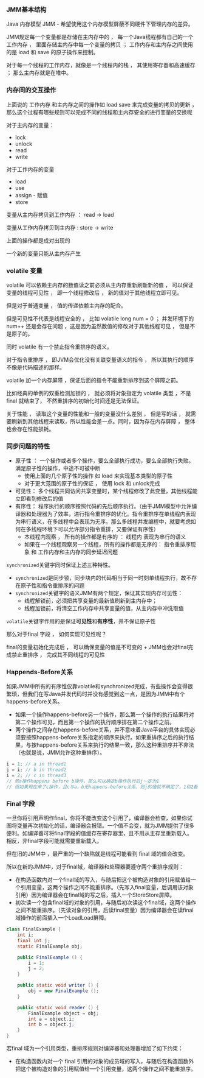 
### JMM基本结构

Java 内存模型 JMM - 希望使用这个内存模型屏蔽不同硬件下管理内存的差异。

JMM规定每一个变量都是存储在主内存中的 ， 每一个Java线程都有自己的一个工作内存 ， 里面存储主内存中每一个变量的拷贝 ； 工作内存和主内存之间使用的是 load 和 save 的原子操作来控制。

对于每一个线程的工作内存，就像是一个线程内的栈 ， 其使用寄存器和高速缓存 ； 那么主内存就是在堆中。

### 内存间的交互操作

上面说的 工作内存 和主内存之间的操作如 load save 来完成变量的拷贝的更新 ， 那么这个过程有哪些规则可以完成不同的线程和主内存安全的进行变量的交换呢

对于主内存的变量：

- lock
- unlock
- read
- write

对于工作内存的变量

- load
- use
- assign - 赋值
- store

变量从主内存拷贝到工作内存 ： read → load

变量从工作内存拷贝到主内存 : store → write

上面的操作都是成对出现的

一个新的变量只能从主内存产生

### volatile 变量

volatile 可以依赖主内存的数值读之前必须从主内存重新刷新新的值 ， 可以保证变量的线程可见性 ， 即一个线程修改后 ， 新的值对于其他线程立即可见。

但是对于普通变量 ， 值的传递依赖主内存的配合。

但是可见性不代表是线程安全的 ， 比如 volatile long num = 0 ； 并发环境下的 num++ 还是会存在问题 ，这是因为虽然数值的修改对于其他线程可见 ， 但是不是原子的。

同时 volatile 有一个禁止指令重排序的语义。

对于指令重排序 ， 即JVM会优化没有关联变量语义的指令 ， 所以其执行的顺序不像是代码描述的那样。

volatile 加一个内存屏障 ，保证后面的指令不能重新排序到这个屏障之前。

比如经典的单例的双重检测加锁的 ， 就必须将对象指定为 volatile 类型 ，不是final 就结束了， 不然重排序的初始化时间还是无法保证。

关于性能 ， 读取这个变量的性能和一般的变量没什么差别 ， 但是写的话 ， 就需要刷新到其他线程来读取，所以性能会差一点。同时，因为存在内存屏障 ， 整体也会存在性能损耗。

### 同步问题的特性

- 原子性 ： 一个操作或者多个操作，要么全部执行成功，要么全部执行失败。满足原子性的操作，中途不可被中断
    - 使用上面的几个原子性的操作 如 load 来实现基本类型的原子性
    - 对于更大范围的原子性的保证 ， 使用 lock 和 unlock完成
- 可见性： 多个线程共同访问共享变量时，某个线程修改了此变量，其他线程能立即看到修改后的值
- 有序性： 程序执行的顺序按照代码的先后顺序执行。（由于JMM模型中允许编译器和处理器为了效率，进行指令重排序的优化。指令重排序在单线程内表现为串行语义，在多线程中会表现为无序。那么多线程并发编程中，就要考虑如何在多线程环境下可以允许部分指令重排，又要保证有序性）
    - 本线程内观察 ， 所有的操作都是有序的 ： 线程内 表现为串行的语义
    - 如果在一个线程观察另一个线程，所有的操作都是无序的： 指令重排序现象 和 工作内存和主内存的同步延迟问题

`synchronized`关键字同时保证上述三种特性。

- `synchronized`是同步锁，同步块内的代码相当于同一时刻单线程执行，故不存在原子性和指令重排序的问题
- `synchronized`关键字的语义JMM有两个规定，保证其实现内存可见性：
    - 线程解锁前，必须把共享变量的最新值刷新到主内存中；
    - 线程加锁前，将清空工作内存中共享变量的值，从主内存中冲洗取值

`volatile`关键字作用的是保证**可见性**和**有序性**，并不保证原子性

那么对于final 字段 ， 如何实现可见性呢？

final的变量初始化完成后 ， 可以确保变量的值是不可变的 + JMM也会对final完成禁止重排序 ， 完成其不同线程的可见性

### Happends-Before关系

如果JMM中所有的有序性仅靠volatile和synchronized完成，有些操作会变得很繁琐，但我们在写Java并发代码时并没有感觉到这一点，是因为JMM中有个happens-before关系。

- 如果一个操作happens-before另一个操作，那么第一个操作的执行结果将对第二个操作可见，而且第一个操作的执行顺序排在第二个操作之前。
- 两个操作之间存在happens-before关系，并不意味着Java平台的具体实现必须要按照happens-before关系指定的顺序来执行。如果重排序之后的执行结果，与按happens-before关系来执行的结果一致，那么这种重排序并不非法（也就是说，JMM允许这种重排序）。

```java
i = 1; // a in thread1
j = i; // b in thread2
i = 2; // c in thread3
// 若a操作happens before b操作，那么可以确定b操作执行后j一定为1
// 但如果现在来了c操作，且c与a，b无happens-before关系，则j的值就不确定了，1和2都有可能。
```

### Final 字段

一旦你将引用声明作final，你将不能改变这个引用了，编译器会检查，如果你试图将变量再次初始化的话，编译器会报错。一个值不会变，就为JMM提供了很多便利。如编译器可将final字段的值缓存在寄存器里，且不用从主存里重新载入。相反，非final字段可能就需要重新载入。

但在旧的JMM中 ，最严重的一个缺陷就是线程可能看到 final 域的值会改变。

所以在新的JMM中，对于final域，编译器和处理器要遵守两个重排序规则：

- 在构造函数内对一个final域的写入，与随后把这个被构造对象的引用赋值给一个引用变量，这两个操作之间不能重排序。（先写入final变量，后调用该对象引用）因为编译器会在final域的写之后，插入一个StoreStore屏障。
- 初次读一个包含final域的对象的引用，与随后初次读这个final域，这两个操作之间不能重排序。（先读对象的引用，后读final变量）因为编译器会在读final域操作的前面插入一个LoadLoad屏障。

```java
class FinalExample {
    int i;
    final int j;
    static FinalExample obj;

    public FinalExample () {
        i = 1;
        j = 2;
    }

    public static void writer () {
        obj = new FinalExample ();
    }

    public static void reader () {
        FinalExample object = obj;
        int a = object.i;
        int b = object.j;
    }
}
```

若final 域为一个引用类型，重排序规则对编译器和处理器增加了如下约束：

- 在构造函数内对一个 final 引用的对象的成员域的写入，与随后在构造函数外把这个被构造对象的引用赋值给一个引用变量，这两个操作之间不能重排序。